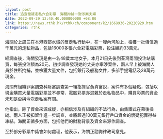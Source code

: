 ```yaml
---
layout: post
title: 追查懷疑走私六合彩票　海關拘捕一對涉案夫婦
date: 2022-09-29 12:40:40.000000000 +08:00
link: https://news.rthk.hk/rthk/ch/component/k2/1668936-20220929.htm
categories: rthk
---
```


海關於上周三在本港西部水域的反走私行動中，在一艘內河船上，檢獲一批價值過千萬元的走私物品，包括16000多張六合彩電腦彩票，投注額約33萬元。

經調查後，海關發現是由一名48歲本地女子，本月21日先後到荃灣兩間投注站購買，每張投注額為20元，初步調查發現她的丈夫亦牽涉案件，兩人早上被海關人員於住所拘捕，並檢獲大量文件，包括銀行及船務文件，多部手提電話及28萬元現金。

海關有組織罪案調查科財富調查第一組指揮官黃貞富說，案件有多個疑點，包括以現金購買大量電腦彩票並不尋常、電腦彩票亦混雜於走私物品中，購買彩票的資金未知是否與今次走私案有關。

他指出，除了資金來源成疑，亦相信涉及有組織的不法行為，由集團式在幕後操縱。兩人正被扣留作進一步調查，並將超過100萬元銀行戶口資金的懷疑犯罪得益凍結。海關正循多方面，包括他們的財務背景及資金來源作調查。

至於部分彩票中獎會如何處理，他表示，海關正諮詢律政司意見。
